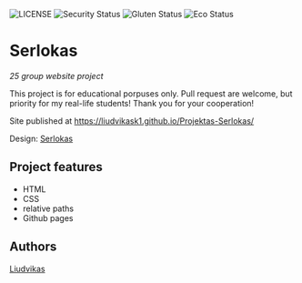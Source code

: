 ![LICENSE](https://img.shields.io/badge/license-MIT-blue.svg?style=flat-square)
![Security Status](https://img.shields.io/security-headers?label=Security&url=https%3A%2F%2Fgithub.com&style=flat-square)
![Gluten Status](https://img.shields.io/badge/Gluten-Free-green.svg)
![Eco Status](https://img.shields.io/badge/ECO-Friendly-green.svg)

# Serlokas

_25 group website project_

This project is for educational porpuses only. Pull request are welcome, but priority for my real-life students! Thank you for your cooperation!

Site published at https://liudvikask1.github.io/Projektas-Serlokas/

Design: [Serlokas](https://cdn.discordapp.com/attachments/648536139677958156/648860692459290634/unknown.png)

## Project features

- HTML
- CSS
- relative paths
- Github pages

## Authors

[Liudvikas](https://github.com/Liudvikask1)
